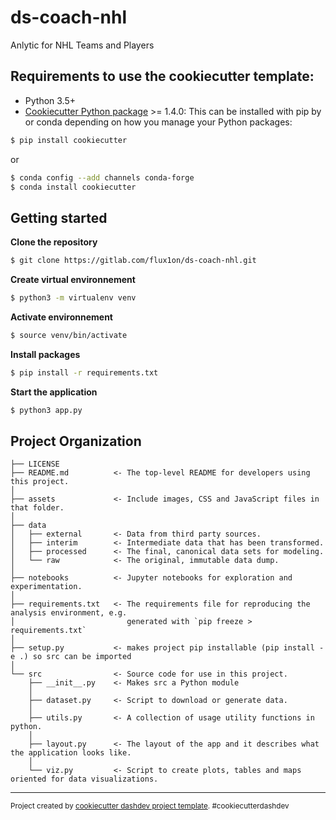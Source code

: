 ds-coach-nhl
==============================

Anlytic for NHL Teams and Players

## Requirements to use the cookiecutter template:

 - Python 3.5+
 - [Cookiecutter Python package](http://cookiecutter.readthedocs.org/en/latest/installation.html) >= 1.4.0: This can be installed with pip by or conda depending on how you manage your Python packages:

``` bash
$ pip install cookiecutter
```
or
``` bash
$ conda config --add channels conda-forge
$ conda install cookiecutter
```

## Getting started

**Clone the repository**
``` bash
$ git clone https://gitlab.com/flux1on/ds-coach-nhl.git
```

**Create virtual environnement**

``` bash
$ python3 -m virtualenv venv
```

**Activate environnement**

``` bash
$ source venv/bin/activate
```

**Install packages**

``` bash
$ pip install -r requirements.txt
```

**Start the application**

``` bash
$ python3 app.py
```

Project Organization
------------

    ├── LICENSE
    ├── README.md          <- The top-level README for developers using this project.
    │
    ├── assets             <- Include images, CSS and JavaScript files in that folder.
    │
    ├── data
    │   ├── external       <- Data from third party sources.
    │   ├── interim        <- Intermediate data that has been transformed.
    │   ├── processed      <- The final, canonical data sets for modeling.
    │   └── raw            <- The original, immutable data dump.
    │
    ├── notebooks          <- Jupyter notebooks for exploration and experimentation.
    │
    ├── requirements.txt   <- The requirements file for reproducing the analysis environment, e.g.
    │                         generated with `pip freeze > requirements.txt`
    │
    ├── setup.py           <- makes project pip installable (pip install -e .) so src can be imported
    │
    └── src                <- Source code for use in this project.
        ├── __init__.py    <- Makes src a Python module
        │
        ├── dataset.py     <- Script to download or generate data.
        │
        ├── utils.py       <- A collection of usage utility functions in python.
        │
        ├── layout.py      <- The layout of the app and it describes what the application looks like.
        │
        └── viz.py         <- Script to create plots, tables and maps oriented for data visualizations.
    

--------

<p><small>Project created by <a target="_blank" href="https://www.fluxion.ca">cookiecutter dashdev project template</a>. #cookiecutterdashdev</small></p>